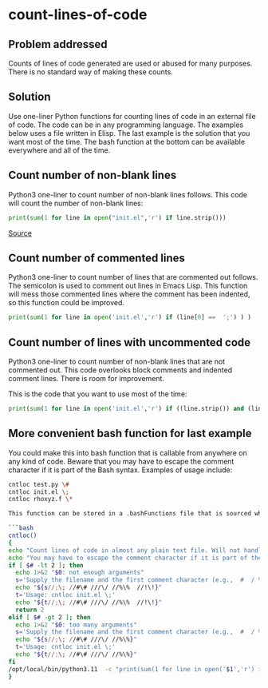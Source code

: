 # count-lines-of-code

## Problem addressed
Counts of lines of code generated are used or abused for many purposes.
There is no standard way of making these counts.

## Solution
Use one-liner Python functions for counting lines of code in an external file of code.
The code can be in any programming language.
The examples below uses a file written in Elisp.
The last example is the solution that you want most of the time.
The bash function at the bottom can be available everywhere and all of the time.


## Count number of non-blank lines

Python3 one-liner to count number of non-blank lines follows. 
This code will count the number of non-blank lines:

```python
print(sum(1 for line in open("init.el",'r') if line.strip()))
```
[Source](https://stackoverflow.com/questions/10673560/count-number-of-lines-in-a-txt-file-with-python-excluding-blank-lines)

## Count number of commented lines

Python3 one-liner to count number of lines that are commented out follows.
The semicolon is used to comment out lines in Emacs Lisp.
This function will mess those commented lines where the comment has been indented, so this function could be improved.

```python
print(sum(1 for line in open('init.el','r') if (line[0] ==  ';') ) )
```

## Count number of lines with uncommented code

Python3 one-liner to count number of non-blank lines that are not commented out.
This code overlooks block comments and indented  comment lines.
There is room for improvement.

This is the code that you want to use most of the time:

```python
print(sum(1 for line in open('init.el','r') if ((line.strip()) and (line[0] != ';') ) ) )
```

##  More convenient bash function for last example

You could make this into bash function that is callable from anywhere on any kind of code.
Beware that you may have to escape the comment character if it is part of the Bash syntax.
Examples of usage include:

```bash
cntloc test.py \#
cntloc init.el \;
cntloc rhoxyz.f \*

This function can be stored in a .bashFunctions file that is sourced when you open a new bash or zsh shell.

```bash
cntloc()
{
echo "Count lines of code in almost any plain text file. Will not handle block comments correctly."
echo "You may have to escape the comment character if it is part of the bash syntax."
if [ $# -lt 2 ]; then
  echo 1>&2 "$0: not enough arguments"
  s='Supply the filename and the first comment character (e.g.,  #  / % ; C * !)'
  echo "${s//;\; //#\# ///\/ //%\%  //!\!}"
  t='Usage: cntloc init.el \;'
  echo "${t//;\; //#\# ///\/ //%\%  //!\!}"
  return 2
elif [ $# -gt 2 ]; then
  echo 1>&2 "$0: too many arguments"
  s='Supply the filename and the first comment character (e.g.,  #  / % ; C  * !)'
  echo "${s//;\; //#\# ///\/ //%\%}"
  t='Usage: cntloc init.el \;'
  echo "${t//;\; //#\# ///\/ //%\%}"
fi
/opt/local/bin/python3.11  -c "print(sum(1 for line in open('$1','r') if ( (line.strip()) and (line[0] != '$2') ) ))"
}
```

